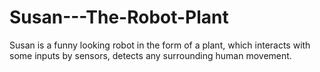 # Susan---The-Robot-Plant
Susan is a funny looking robot in the form of a plant, which interacts with some inputs by sensors, detects any surrounding human movement. 
